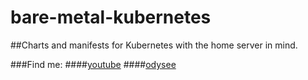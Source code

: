 # bare-metal-kubernetes
##Charts and manifests for Kubernetes with the home server in mind.






###Find me:
####[youtube](https://www.youtube.com/genericeric)
####[odysee](https://odysee.com/@GenericEric:5)
